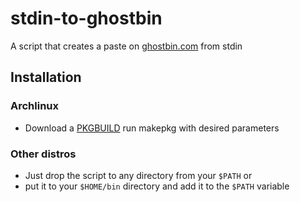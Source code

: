# stdin-to-ghostbin
A script that creates a paste on [ghostbin.com](https://ghostbin.com) from stdin

## Installation
### Archlinux
* Download a [PKGBUILD](misc/PKGBUILD) run makepkg with desired parameters

### Other distros
* Just drop the script to any directory from your `$PATH` or
* put it to your `$HOME/bin` directory and add it to the `$PATH` variable
